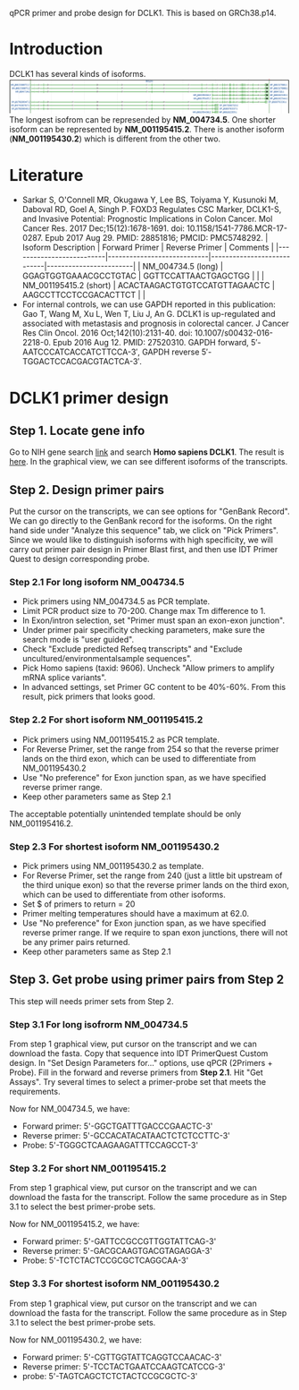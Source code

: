 qPCR primer and probe design for DCLK1.
This is based on GRCh38.p14.
# Introduction

DCLK1 has several kinds of isoforms.
![alt text](image.png)
The longest isofrom can be represended by **NM_004734.5**. One shorter isoform can be represented by **NM_001195415.2**. There is another isoform (**NM_001195430.2**) which is different from the other two.
# Literature
- Sarkar S, O'Connell MR, Okugawa Y, Lee BS, Toiyama Y, Kusunoki M, Daboval RD, Goel A, Singh P. FOXD3 Regulates CSC Marker, DCLK1-S, and Invasive Potential: Prognostic Implications in Colon Cancer. Mol Cancer Res. 2017 Dec;15(12):1678-1691. doi: 10.1158/1541-7786.MCR-17-0287. Epub 2017 Aug 29. PMID: 28851816; PMCID: PMC5748292.
| Isoform Description      | Forward Primer            | Reverse Primer            | Comments              |
|--------------------------|----------------------------|----------------------------|------------------------|
| NM_004734.5 (long)    | GGAGTGGTGAAACGCCTGTAC   |  GGTTCCATTAACTGAGCTGG |     |
| NM_001195415.2 (short) | ACACTAAGACTGTGTCCATGTTAGAACTC    | AAGCCTTCCTCCGACACTTCT   |      |
- For internal controls, we can use GAPDH reported in this publication: Gao T, Wang M, Xu L, Wen T, Liu J, An G. DCLK1 is up-regulated and associated with metastasis and prognosis in colorectal cancer. J Cancer Res Clin Oncol. 2016 Oct;142(10):2131-40. doi: 10.1007/s00432-016-2218-0. Epub 2016 Aug 12. PMID: 27520310. 
GAPDH forward, 5′-AATCCCATCACCATCTTCCA-3′, GAPDH reverse 5′-TGGACTCCACGACGTACTCA-3′.

# DCLK1 primer design
## Step 1. Locate gene info
Go to NIH gene search [link](https://www.ncbi.nlm.nih.gov/gene) and search **Homo sapiens DCLK1**. The result is [here](https://www.ncbi.nlm.nih.gov/gene/9201). In the graphical view, we can see different isoforms of the transcripts. 
## Step 2. Design primer pairs
Put the cursor on the transcripts, we can see options for "GenBank Record". We can go directly to the GenBank record for the isoforms. On the right hand side under "Analyze this sequence" tab, we click on "Pick Primers". Since we would like to distinguish isoforms with high specificity, we will carry out primer pair design in Primer Blast first, and then use IDT Primer Quest to design corresponding probe.
### Step 2.1 For long isoform NM_004734.5
- Pick primers using NM_004734.5 as PCR template. 
- Limit PCR product size to 70-200. Change max Tm difference to 1. 
- In Exon/intron selection, set "Primer must span an exon-exon junction". 
- Under primer pair specificity checking parameters, make sure the search mode is "user guided". 
- Check "Exclude predicted Refseq transcripts" and "Exclude uncultured/environmentalsample sequences". 
- Pick Homo sapiens (taxid: 9606). Uncheck "Allow primers to amplify mRNA splice variants".
- In advanced settings, set Primer GC content to be 40%-60%.
From this result, pick primers that looks good. 
### Step 2.2 For short isoform NM_001195415.2
- Pick primers using NM_001195415.2 as PCR template.
- For Reverse Primer, set the range from 254 so that the reverse primer lands on the third exon, which can be used to differentiate from NM_001195430.2
- Use "No preference" for Exon junction span, as we have specified reverse primer range.
- Keep other parameters same as Step 2.1

The acceptable potentially unintended template should be only NM_001195416.2.
### Step 2.3 For shortest isoform NM_001195430.2
- Pick primers using NM_001195430.2 as template. 
- For Reverse Primer, set the range from 240 (just a little bit upstream of the third unique exon) so that the reverse primer lands on the third exon, which can be used to differentiate from other isoforms. 
- Set $ of primers to return = 20
- Primer melting temperatures should have a maximum at 62.0.
- Use "No preference" for Exon junction span, as we have specified reverse primer range. If we require to span exon junctions, there will not be any primer pairs returned.
- Keep other parameters same as Step 2.1

## Step 3. Get probe using primer pairs from Step 2
This step will needs primer sets from Step 2.
### Step 3.1 For long isofrorm NM_004734.5
From step 1 graphical view, put cursor on the transcript and we can download the fasta. Copy that sequence into IDT PrimerQuest Custom design. In "Set Design Parameters for..." options, use qPCR (2Primers + Probe). Fill in the forward and reverse primers from **Step 2.1**. Hit "Get Assays". Try several times to select a primer-probe set that meets the requirements.

Now for NM_004734.5, we have:
- Forward primer: 5'-GGCTGATTTGACCCGAACTC-3'
- Reverse primer: 5'-GCCACATACATAACTCTCTCCTTC-3'
- Probe: 5'-TGGGCTCAAGAAGATTTCCAGCCT-3'
  
### Step 3.2 For short NM_001195415.2
From step 1 graphical view, put cursor on the transcript and we can download the fasta for the transcript. Follow the same procedure as in Step 3.1 to select the best primer-probe sets.

Now for NM_001195415.2, we have:
- Forward primer: 5'-GATTCCGCCGTTGGTATTCAG-3'
- Reverse primer: 5'-GACGCAAGTGACGTAGAGGA-3'
- Probe: 5'-TCTCTACTCCGCGCTCAGGCAA-3'

### Step 3.3 For shortest isoform NM_001195430.2
From step 1 graphical view, put cursor on the transcript and we can download the fasta for the transcript. Follow the same procedure as in Step 3.1 to select the best primer-probe sets.

Now for NM_001195430.2, we have:
- Forward primer: 5'-CGTTGGTATTCAGGTCCAACAC-3'
- Reverse primer: 5'-TCCTACTGAATCCAAGTCATCCG-3'
- probe: 5'-TAGTCAGCTCTCTACTCCGCGCTC-3'